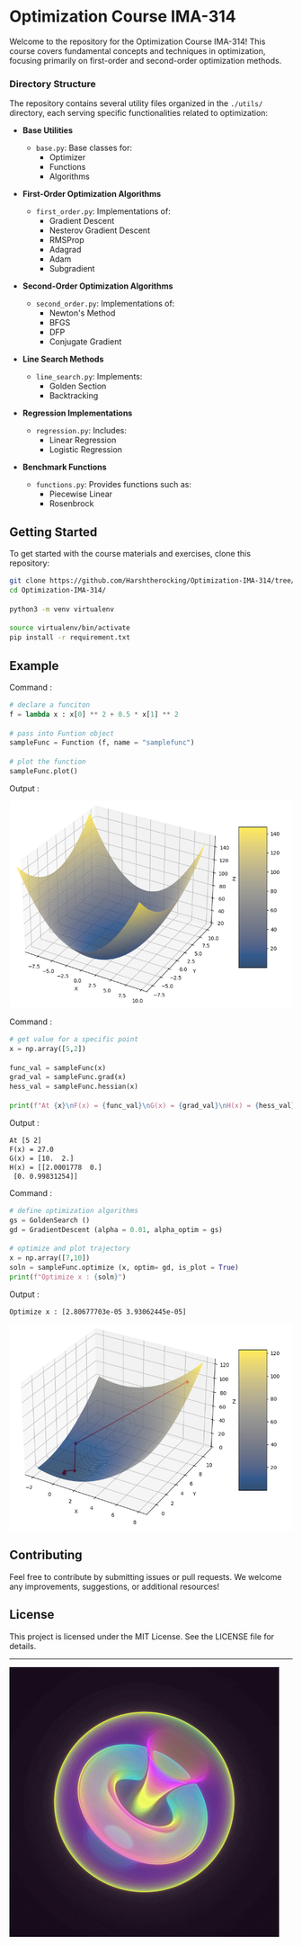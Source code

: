 # Optimization Course IMA-314

Welcome to the repository for the Optimization Course IMA-314! This course covers fundamental concepts and techniques in optimization, focusing primarily on first-order and second-order optimization methods.

### Directory Structure

The repository contains several utility files organized in the `./utils/` directory, each serving specific functionalities related to optimization:

- **Base Utilities**
  - `base.py`: Base classes for:
    - Optimizer
    - Functions
    - Algorithms

- **First-Order Optimization Algorithms**
  - `first_order.py`: Implementations of:
    - Gradient Descent
    - Nesterov Gradient Descent
    - RMSProp
    - Adagrad
    - Adam
    - Subgradient

- **Second-Order Optimization Algorithms**
  - `second_order.py`: Implementations of:
    - Newton's Method
    - BFGS
    - DFP
    - Conjugate Gradient

- **Line Search Methods**
  - `line_search.py`: Implements:
    - Golden Section
    - Backtracking

- **Regression Implementations**
  - `regression.py`: Includes:
    - Linear Regression
    - Logistic Regression

- **Benchmark Functions**
  - `functions.py`: Provides functions such as:
    - Piecewise Linear
    - Rosenbrock

## Getting Started

To get started with the course materials and exercises, clone this repository:

```bash
git clone https://github.com/Harshtherocking/Optimization-IMA-314/tree/main
cd Optimization-IMA-314/

python3 -m venv virtualenv

source virtualenv/bin/activate
pip install -r requirement.txt
```

## Example
Command :
```python
# declare a funciton 
f = lambda x : x[0] ** 2 + 0.5 * x[1] ** 2

# pass into Funtion object
sampleFunc = Function (f, name = "samplefunc")

# plot the function
sampleFunc.plot()
```

Output : 

![image](./src/Figure_1.png)

Command : 
```python
# get value for a specific point
x = np.array([5,2])

func_val = sampleFunc(x)
grad_val = sampleFunc.grad(x)
hess_val = sampleFunc.hessian(x)

print(f"At {x}\nF(x) = {func_val}\nG(x) = {grad_val}\nH(x) = {hess_val}")
```

Output : 
```console
At [5 2]
F(x) = 27.0
G(x) = [10.  2.]
H(x) = [[2.0001778  0.]
 [0. 0.99831254]]
```

Command : 
```python
# define optimization algorithms
gs = GoldenSearch () 
gd = GradientDescent (alpha = 0.01, alpha_optim = gs)

# optimize and plot trajectory
x = np.array([7,10])
soln = sampleFunc.optimize (x, optim= gd, is_plot = True)
print(f"Optimize x : {soln}")
```

Output : 
```console
Optimize x : [2.80677703e-05 3.93062445e-05]
```

![image](./src/Figure_2.png)

## Contributing

Feel free to contribute by submitting issues or pull requests. We welcome any improvements, suggestions, or additional resources!

## License

This project is licensed under the MIT License. See the LICENSE file for details.

---
![gif](./src/bubble_ring.gif)
